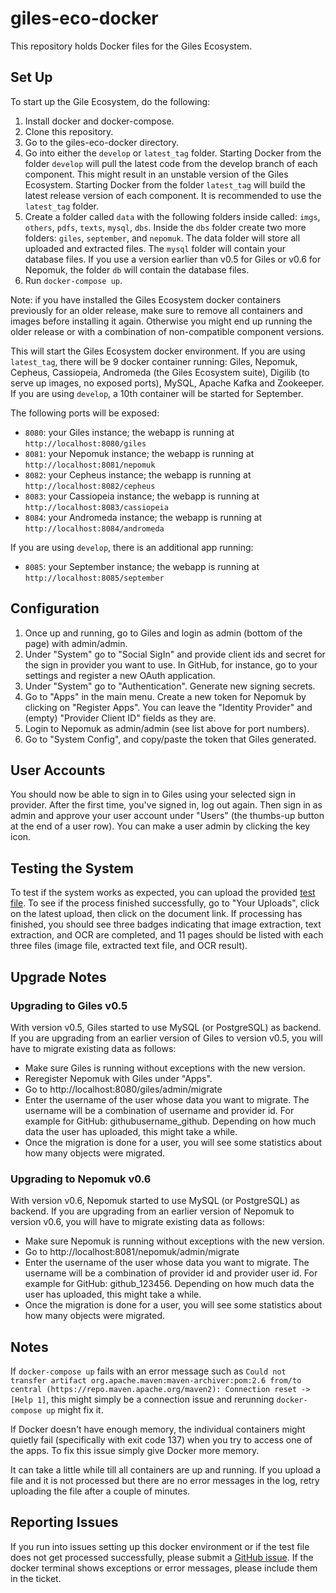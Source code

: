 # giles-eco-docker

This repository holds Docker files for the Giles Ecosystem.

## Set Up
To start up the Gile Ecosystem, do the following:

1. Install docker and docker-compose.
1. Clone this repository.
1. Go to the giles-eco-docker directory.
1. Go into either the `develop` or `latest_tag` folder. Starting Docker from the folder `develop` will pull the latest code from the develop branch of each component. This might result in an unstable version of the Giles Ecosystem. Starting Docker from the folder `latest_tag` will build the latest release version of each component. It is recommended to use the `latest_tag` folder.
1. Create a folder called `data` with the following folders inside called: `imgs`, `others`, `pdfs`, `texts`, `mysql`, `dbs`. Inside the `dbs` folder create two more folders: `giles`, `september`, and `nepomuk`. The data folder will store all uploaded and extracted files. The `mysql` folder will contain your database files. If you use a version earlier than v0.5 for Giles or v0.6 for Nepomuk, the folder `db` will contain the database files.
1. Run `docker-compose up`.

Note: if you have installed the Giles Ecosystem docker containers previously for an older release, make sure to remove all containers and images before installing it again. Otherwise you might end up running the older release or with a combination of non-compatible component versions.

This will start the Giles Ecosystem docker environment. If you are using `latest_tag`, there will be 9 docker container running: Giles, Nepomuk, Cepheus, Cassiopeia, Andromeda (the Giles Ecosystem suite), Digilib (to serve up images, no exposed ports), MySQL, Apache Kafka and Zookeeper. If you are using `develop`, a 10th container will be started for September.

The following ports will be exposed:
* `8080`: your Giles instance; the webapp is running at `http://localhost:8080/giles`
* `8081`: your Nepomuk instance; the webapp is running at `http://localhost:8081/nepomuk`
* `8082`: your Cepheus instance; the webapp is running at `http://localhost:8082/cepheus`
* `8083`: your Cassiopeia instance; the webapp is running at `http://localhost:8083/cassiopeia`
* `8084`: your Andromeda instance; the webapp is running at `http://localhost:8084/andromeda`

If you are using `develop`, there is an additional app running:
* `8085`: your September instance; the webapp is running at `http://localhost:8085/september`

## Configuration
1. Once up and running, go to Giles and login as admin (bottom of the page) with admin/admin.
1. Under "System" go to "Social SigIn" and provide client ids and secret for the sign in provider you want to use. In GitHub, for instance, go to your settings and register a new OAuth application.
1. Under "System" go to "Authentication". Generate new signing secrets.
1. Go to "Apps" in the main menu. Create a new token for Nepomuk by clicking on "Register Apps". You can leave the "Identity Provider" and (empty) "Provider Client ID" fields as they are.
1. Login to Nepomuk as admin/admin (see list above for port numbers).
1. Go to "System Config", and copy/paste the token that Giles generated.

## User Accounts

You should now be able to sign in to Giles using your selected sign in provider. After the first time, you've signed in, log out again. Then sign in as admin and approve your user account under "Users" (the thumbs-up button at the end of a user row). You can make a user admin by clicking the key icon.

## Testing the System
To test if the system works as expected, you can upload the provided [test file](https://github.com/diging/giles-eco-docker/blob/master/GraceHopperWikipedia.pdf). To see if the process finished successfully, go to "Your Uploads", click on the latest upload, then click on the document link. If processing has finished, you should see three badges indicating that image extraction, text extraction, and OCR are completed, and 11 pages should be listed with each three files (image file, extracted text file, and OCR result).

## Upgrade Notes

### Upgrading to Giles v0.5

With version v0.5, Giles started to use MySQL (or PostgreSQL) as backend. If you are upgrading from an earlier version of Giles to version v0.5, you will have to migrate existing data as follows:
* Make sure Giles is running without exceptions with the new version.
* Reregister Nepomuk with Giles under "Apps".
* Go to http://localhost:8080/giles/admin/migrate
* Enter the username of the user whose data you want to migrate. The username will be a combination of username and provider id. For example for GitHub: githubusername_github. Depending on how much data the user has uploaded, this might take a while.
* Once the migration is done for a user, you will see some statistics about how many objects were migrated.

### Upgrading to Nepomuk v0.6

With version v0.6, Nepomuk started to use MySQL (or PostgreSQL) as backend. If you are upgrading from an earlier version of Nepomuk to version v0.6, you will have to migrate existing data as follows:
* Make sure Nepomuk is running without exceptions with the new version.
* Go to http://localhost:8081/nepomuk/admin/migrate
* Enter the username of the user whose data you want to migrate. The username will be a combination of provider id and provider user id. For example for GitHub: github_123456. Depending on how much data the user has uploaded, this might take a while.
* Once the migration is done for a user, you will see some statistics about how many objects were migrated.

## Notes
If `docker-compose up` fails with an error message such as `Could not transfer artifact org.apache.maven:maven-archiver:pom:2.6 from/to central (https://repo.maven.apache.org/maven2): Connection reset -> [Help 1]`, this might simply be a connection issue and rerunning `docker-compose up` might fix it.

If Docker doesn't have enough memory, the individual containers might quietly fail (specifically with exit code 137) when you try to access one of the apps. To fix this issue simply give Docker more memory.

It can take a little while till all containers are up and running. If you upload a file and it is not processed but there are no error messages in the log, retry uploading the file after a couple of minutes.

## Reporting Issues
If you run into issues setting up this docker environment or if the test file does not get processed successfully, please submit a [GitHub issue](https://github.com/diging/giles-eco-docker/issues). If the docker terminal shows exceptions or error messages, please include them in the ticket.
